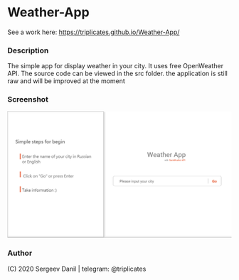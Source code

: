 # Weather-App
See a work here: https://triplicates.github.io/Weather-App/

### Description
The simple app for display weather in your city. It uses free OpenWeather API.
The source code can be viewed in the src folder. the application is still raw and will be improved at the moment
  
### Screenshot
 ![WeatherApp](./src/img/homepage.png)
 
### Author 
  (C) 2020 Sergeev Danil | telegram: @triplicates
